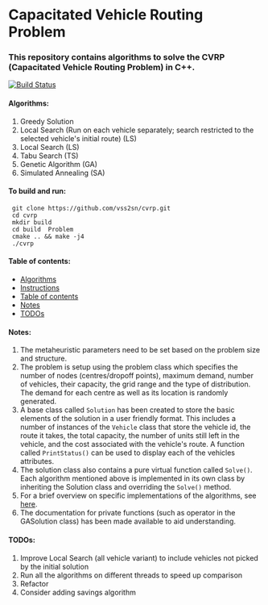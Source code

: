# Capacitated Vehicle Routing Problem #

### This repository contains algorithms to solve the CVRP (Capacitated Vehicle Routing Problem) in C++. ###

[![Build Status](https://travis-ci.com/vss2sn/cvrp.svg?branch=master)](https://travis-ci.com/vss2sn/cvrp)

<a name="algorithms"></a>
#### Algorithms: ####
1. Greedy Solution
2. Local Search (Run on each vehicle separately; search restricted to the selected vehicle's initial route) (LS)
3. Local Search (LS)
4. Tabu Search (TS)
5. Genetic Algorithm (GA)
6. Simulated Annealing (SA)

<a name="instructions"></a>
#### To build and run: ####
     git clone https://github.com/vss2sn/cvrp.git  
     cd cvrp
     mkdir build  
     cd build  Problem
     cmake .. && make -j4
     ./cvrp  

<a name="toc"></a>
#### Table of contents: ####
- [Algorithms](#algorithms)
- [Instructions](#instructions)
- [Table of contents](#toc)
- [Notes](#notes)
- [TODOs](#todos)

<a name="notes"></a>
#### Notes: ####
1. The metaheuristic parameters need to be set based on the problem size and structure.
2. The problem is setup using the problem class which specifies the number of nodes (centres/dropoff points), maximum demand, number of vehicles, their capacity, the grid range and the type of distribution. The demand for each centre as well as its location is randomly generated.
3. A base class called `Solution` has been created to store the basic elements of the solution in a user friendly format. This includes a number of instances of the `Vehicle` class that store the vehicle id, the route it takes, the total capacity, the number of units still left in the vehicle, and the cost associated with the vehicle's route. A function called `PrintStatus()` can be used to display each of the vehicles attributes.
4. The solution class also contains a pure virtual function called `Solve()`. Each algorithm mentioned above is implemented in its own class by inheriting the Solution class and overriding the `Solve()` method.
5. For a brief overview on specific implementations of the algorithms, see [here](https://vss2sn.github.io/cvrp/algorithm_implementations.html).
6. The documentation for private functions (such as operator in the GASolution class) has been made available to aid understanding.

<a name="todos"></a>
#### TODOs: ####
1. Improve Local Search (all vehicle variant) to include vehicles not picked by the initial solution
2. Run all the algorithms on different threads to speed up comparison
3. Refactor
4. Consider adding savings algorithm
